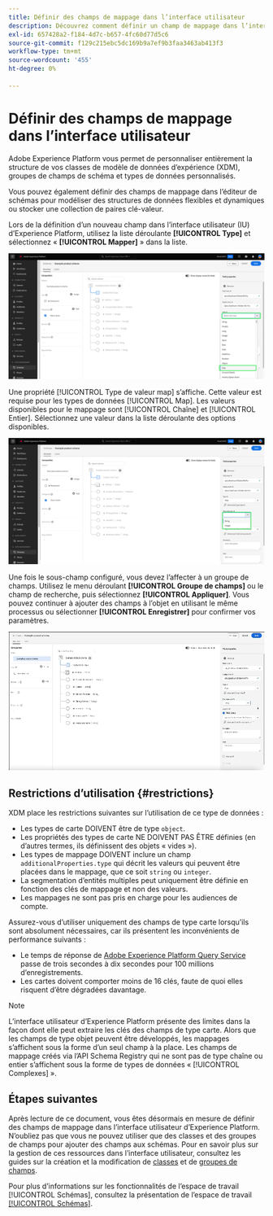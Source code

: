 ```yaml
---
title: Définir des champs de mappage dans l’interface utilisateur
description: Découvrez comment définir un champ de mappage dans l’interface utilisateur d’Experience Platform.
exl-id: 657428a2-f184-4d7c-b657-4fc60d77d5c6
source-git-commit: f129c215ebc5dc169b9a7ef9b3faa3463ab413f3
workflow-type: tm+mt
source-wordcount: '455'
ht-degree: 0%

---
```


# Définir des champs de mappage dans l’interface utilisateur

Adobe Experience Platform vous permet de personnaliser entièrement la structure de vos classes de modèle de données d’expérience (XDM), groupes de champs de schéma et types de données personnalisés.

Vous pouvez également définir des champs de mappage dans l’éditeur de schémas pour modéliser des structures de données flexibles et dynamiques ou stocker une collection de paires clé-valeur.

Lors de la définition d’un nouveau champ dans l’interface utilisateur (IU) d’Experience Platform, utilisez la liste déroulante **[!UICONTROL Type]** et sélectionnez « **[!UICONTROL Mapper]** » dans la liste.

![Éditeur de schémas avec la liste déroulante Type et la valeur Mapper mises en surbrillance.](../../images/ui/fields/special/map.png)

Une propriété [!UICONTROL Type de valeur map] s’affiche. Cette valeur est requise pour les types de données [!UICONTROL Map]. Les valeurs disponibles pour le mappage sont [!UICONTROL Chaîne] et [!UICONTROL Entier]. Sélectionnez une valeur dans la liste déroulante des options disponibles.

![Éditeur de schémas avec la liste déroulante [!UICONTROL Type de valeur de mappage] mise en surbrillance.](../../images/ui/fields/special/map-value-type.png)

Une fois le sous-champ configuré, vous devez l’affecter à un groupe de champs. Utilisez le menu déroulant **[!UICONTROL Groupe de champs]** ou le champ de recherche, puis sélectionnez **[!UICONTROL Appliquer]**. Vous pouvez continuer à ajouter des champs à l’objet en utilisant le même processus ou sélectionner **[!UICONTROL Enregistrer]** pour confirmer vos paramètres.

![Enregistrement de la sélection du groupe de champs et des paramètres appliqués.](../../images/ui/fields/special/assign-to-field-group.gif)

## Restrictions d’utilisation {#restrictions}

XDM place les restrictions suivantes sur l’utilisation de ce type de données :

* Les types de carte DOIVENT être de type `object`.
* Les propriétés des types de carte NE DOIVENT PAS ÊTRE définies (en d’autres termes, ils définissent des objets « vides »).
* Les types de mappage DOIVENT inclure un champ `additionalProperties.type` qui décrit les valeurs qui peuvent être placées dans le mappage, que ce soit `string` ou `integer`.
* La segmentation d’entités multiples peut uniquement être définie en fonction des clés de mappage et non des valeurs.
* Les mappages ne sont pas pris en charge pour les audiences de compte.

Assurez-vous d’utiliser uniquement des champs de type carte lorsqu’ils sont absolument nécessaires, car ils présentent les inconvénients de performance suivants :

* Le temps de réponse de [Adobe Experience Platform Query Service](../../../query-service/home.md) passe de trois secondes à dix secondes pour 100 millions d’enregistrements.
* Les cartes doivent comporter moins de 16 clés, faute de quoi elles risquent d’être dégradées davantage.

>[!NOTE]
>
>L’interface utilisateur d’Experience Platform présente des limites dans la façon dont elle peut extraire les clés des champs de type carte. Alors que les champs de type objet peuvent être développés, les mappages s’affichent sous la forme d’un seul champ à la place. Les champs de mappage créés via l’API Schema Registry qui ne sont pas de type chaîne ou entier s’affichent sous la forme de types de données « [!UICONTROL Complexes] ».

## Étapes suivantes

Après lecture de ce document, vous êtes désormais en mesure de définir des champs de mappage dans l’interface utilisateur d’Experience Platform. N’oubliez pas que vous ne pouvez utiliser que des classes et des groupes de champs pour ajouter des champs aux schémas. Pour en savoir plus sur la gestion de ces ressources dans l’interface utilisateur, consultez les guides sur la création et la modification de [classes](../resources/classes.md) et de [groupes de champs](../resources/field-groups.md).

Pour plus d’informations sur les fonctionnalités de l’espace de travail [!UICONTROL Schémas], consultez la présentation de l’espace de travail [[!UICONTROL Schémas]](../overview.md).
